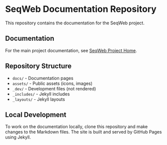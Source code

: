 # SeqWeb Documentation Repository

This repository contains the documentation for the SeqWeb project.

## Documentation

For the main project documentation, see [SeqWeb Project Home](https://www.seqweb.org/).

## Repository Structure

- `docs/` - Documentation pages
- `assets/` - Public assets (icons, images)
- `_dev/` - Development files (not rendered)
- `_includes/` - Jekyll includes
- `_layouts/` - Jekyll layouts

## Local Development

To work on the documentation locally, clone this repository and make changes to the Markdown files. The site is built and served by GitHub Pages using Jekyll. 